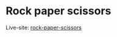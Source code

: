 # Rock paper scissors

Live-site: [rock-paper-scissors](https://jideotetic.github.io/rock-paper-scissors/)
